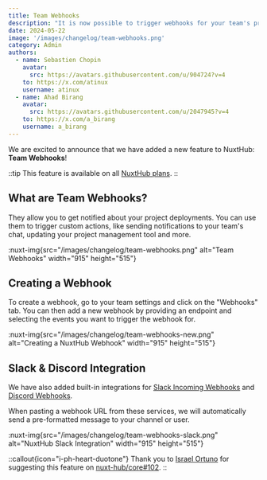 ```yaml
---
title: Team Webhooks
description: "It is now possible to trigger webhooks for your team's projects when a new deployment is created."
date: 2024-05-22
image: '/images/changelog/team-webhooks.png'
category: Admin
authors:
  - name: Sebastien Chopin
    avatar: 
      src: https://avatars.githubusercontent.com/u/904724?v=4
    to: https://x.com/atinux
    username: atinux
  - name: Ahad Birang
    avatar: 
      src: https://avatars.githubusercontent.com/u/2047945?v=4
    to: https://x.com/a_birang
    username: a_birang
---
```


We are excited to announce that we have added a new feature to NuxtHub: **Team Webhooks**!

::tip
This feature is available on all [NuxtHub plans](/pricing).
::

## What are Team Webhooks?

They allow you to get notified about your project deployments. You can use them to trigger custom actions, like sending notifications to your team's chat, updating your project management tool and more.

:nuxt-img{src="/images/changelog/team-webhooks.png" alt="Team Webhooks" width="915" height="515"}

## Creating a Webhook

To create a webhook, go to your team settings and click on the "Webhooks" tab. You can then add a new webhook by providing an endpoint and selecting the events you want to trigger the webhook for.

:nuxt-img{src="/images/changelog/team-webhooks-new.png" alt="Creating a NuxtHub Webhook" width="915" height="515"}

## Slack & Discord Integration

We have also added built-in integrations for [Slack Incoming Webhooks](https://api.slack.com/messaging/webhooks) and [Discord Webhooks](https://support.discord.com/hc/en-us/articles/228383668-Intro-to-Webhooks).

When pasting a webhook URL from these services, we will automatically send a pre-formatted message to your channel or user.

:nuxt-img{src="/images/changelog/team-webhooks-slack.png" alt="NuxtHub Slack Integration" width="915" height="515"}

::callout{icon="i-ph-heart-duotone"}
Thank you to [Israel Ortuno](https://github.com/IsraelOrtuno) for suggesting this feature on [nuxt-hub/core#102](https://github.com/nuxt-hub/core/issues/102).
::
